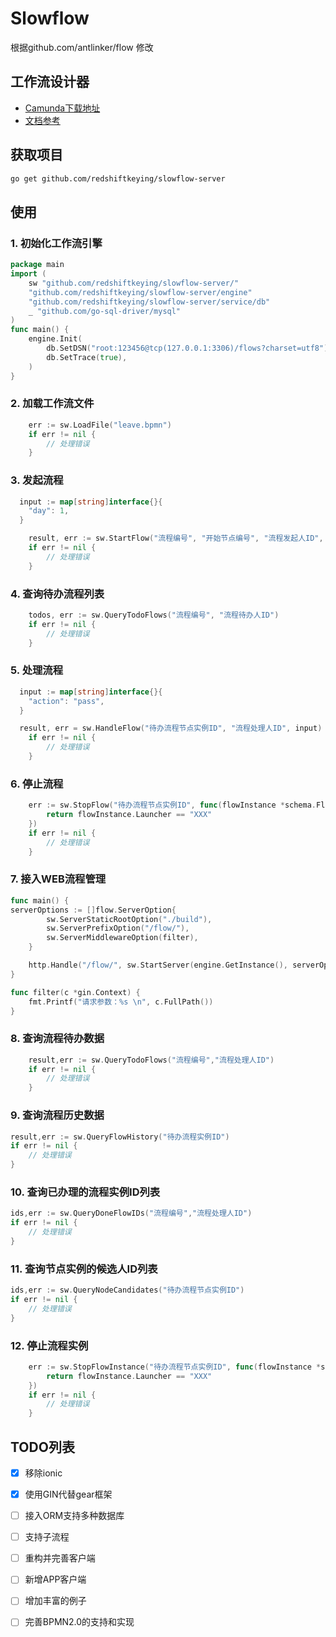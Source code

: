 # Slowflow

根据github.com/antlinker/flow 修改

## 工作流设计器

- [Camunda下载地址](https://camunda.com/download/modeler/)
- [文档参考](https://docs.awspaas.com/reference-guide/aws-paas-process-reference-guide/process_structure/activities.html)

## 获取项目

```bash
go get github.com/redshiftkeying/slowflow-server
```

## 使用

### 1. 初始化工作流引擎

```go
package main
import (
    sw "github.com/redshiftkeying/slowflow-server/"
    "github.com/redshiftkeying/slowflow-server/engine"
    "github.com/redshiftkeying/slowflow-server/service/db"
    _ "github.com/go-sql-driver/mysql"
)
func main() {
    engine.Init(
		db.SetDSN("root:123456@tcp(127.0.0.1:3306)/flows?charset=utf8"),
		db.SetTrace(true),
	)
}

```

### 2. 加载工作流文件

```go
	err := sw.LoadFile("leave.bpmn")
	if err != nil {
		// 处理错误
	}
```

### 3. 发起流程

```go
  input := map[string]interface{}{
	"day": 1,
  }

	result, err := sw.StartFlow("流程编号", "开始节点编号", "流程发起人ID", input)
	if err != nil {
		// 处理错误
	}
```

### 4. 查询待办流程列表

```go
	todos, err := sw.QueryTodoFlows("流程编号", "流程待办人ID")
	if err != nil {
		// 处理错误
	}
```

### 5. 处理流程

```go
  input := map[string]interface{}{
	"action": "pass",
  }

  result, err = sw.HandleFlow("待办流程节点实例ID", "流程处理人ID", input)
	if err != nil {
		// 处理错误
	}
```

### 6. 停止流程

```go
	err := sw.StopFlow("待办流程节点实例ID", func(flowInstance *schema.FlowInstance) bool {
		return flowInstance.Launcher == "XXX"
	})
	if err != nil {
		// 处理错误
	}
```

### 7. 接入WEB流程管理

```go
func main() {
serverOptions := []flow.ServerOption{
	    sw.ServerStaticRootOption("./build"),
	    sw.ServerPrefixOption("/flow/"),
	    sw.ServerMiddlewareOption(filter),
	}

	http.Handle("/flow/", sw.StartServer(engine.GetInstance(), serverOptions...))
}

func filter(c *gin.Context) {
    fmt.Printf("请求参数：%s \n", c.FullPath())
}
```

### 8. 查询流程待办数据

```go
	result,err := sw.QueryTodoFlows("流程编号","流程处理人ID")
	if err != nil {
		// 处理错误
	}
```

### 9. 查询流程历史数据

```go
result,err := sw.QueryFlowHistory("待办流程实例ID")
if err != nil {
	// 处理错误
}
```

### 10. 查询已办理的流程实例ID列表

```go
ids,err := sw.QueryDoneFlowIDs("流程编号","流程处理人ID")
if err != nil {
	// 处理错误
}
```

### 11. 查询节点实例的候选人ID列表

```go
ids,err := sw.QueryNodeCandidates("待办流程节点实例ID")
if err != nil {
	// 处理错误
}
```

### 12. 停止流程实例

```go
	err := sw.StopFlowInstance("待办流程节点实例ID", func(flowInstance *schema.FlowInstance) bool {
		return flowInstance.Launcher == "XXX"
	})
	if err != nil {
		// 处理错误
	}
```


## TODO列表
- [x] 移除ionic
- [x] 使用GIN代替gear框架
- [ ] 接入ORM支持多种数据库
- [ ] 支持子流程
- [ ] 重构并完善客户端
- [ ] 新增APP客户端
- [ ] 增加丰富的例子
- [ ] 完善BPMN2.0的支持和实现

